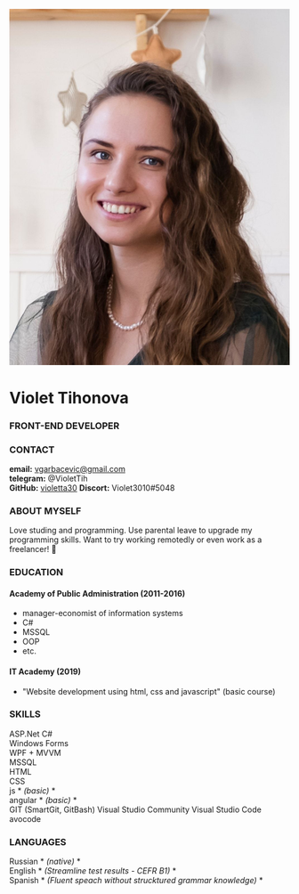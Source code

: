 ![image alt >](/CV_foto.jpg)
# Violet Tihonova 
### FRONT-END DEVELOPER
### CONTACT
**email:** vgarbacevic@gmail.com  
**telegram:** @VioletTih  
**GitHub:** [violetta30](https://github.com/violetta30)
**Discort:** Violet3010#5048

### ABOUT MYSELF  

Love studing and programming. Use parental leave to upgrade my programming skills. Want to try working remotedly or even work as a freelancer! :cowboy_hat_face:    

### EDUCATION  
#### **Academy of Public Administration (2011-2016)**   
- manager-economist of information systems  
 - C#  
 - MSSQL  
 - OOP  
 - etc.  
#### **IT Academy (2019)** 
- \"Website development using html, css and javascript\" (basic course)

### SKILLS
ASP.Net 
C#  
Windows Forms  
WPF + MVVM  
MSSQL  
HTML   
CSS  
js * *(basic)* *  
angular * *(basic)* *  
GIT (SmartGit, GitBash)
Visual Studio Community
Visual Studio Code
avocode  

### LANGUAGES

Russian * *(native)* *  
English * *(Streamline test results - CEFR B1)* *  
Spanish * *(Fluent speach without strucktured grammar knowledge)* * 
